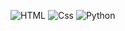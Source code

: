 <p>
<img alt="HTML" src="https://img.shields.io/flat/HTML-E34F26?logo=html5&logoColor=white&style=for-the-badge" />
<img alt="Css" src="https://img.shields.io/flat/CSS-1572B6?logo=css3&logoColor=white&style=for-the-badge" />
<!--<img alt="C Sharp" src="https://img.shields.io/badge/C%23-239120?logo=c-sharp&logoColor=white&style=for-the-badge" />-->
<img alt="Python" src="https://img.shields.io/plastic/Python-yellow?logo=python&logoColor=white&style=for-the-badge" />
</p>

<!--
**AaravJalan/AaravJalan** is a ✨ _special_ ✨ repository because its `README.md` (this file) appears on your GitHub profile.

Here are some ideas to get you started:

- 🔭 I’m currently working on ...
- 🌱 I’m currently learning ...
- 👯 I’m looking to collaborate on ...
- 🤔 I’m looking for help with ...
- 💬 Ask me about ...
- 📫 How to reach me: ...
- 😄 Pronouns: ...
- ⚡ Fun fact: ...
-->
